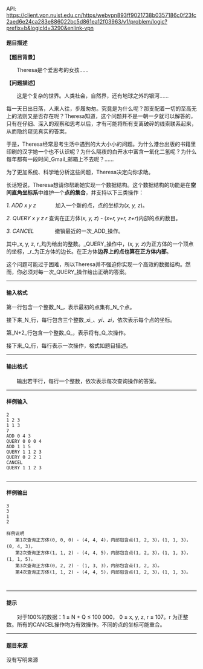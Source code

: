 API: https://client.vpn.nuist.edu.cn/https/webvpn893ff9021738b0357186c0f23fc2aed6e24ca283e886022bc5d861ea12f03963/v1/problem/logic?prefix=b&logicId=3290&enlink-vpn

#### 题目描述

**【题目背景】**

       Theresa是个爱思考的女孩……

**【问题描述】**

       这是个复杂的世界。人类社会，自然界，还有地球之外的银河……

每一天日出日落，人来人往，步履匆匆。究竟是为什么呢？那支配着一切的至高无上的法则又是否存在呢？Theresa知道，这个问题并不是一朝一夕就可以解答的，只有在仔细、深入的观察和思考以后，才有可能将所有支离破碎的线索联系起来，从而隐约窥见真实的答案。

于是，Theresa经常思考生活中遇到的大大小小的问题。为什么港台出版的书籍里印刷的汉字她一个也不认识呢？为什么隔夜的白开水中富含一氧化二氢呢？为什么每年都有一段时间_Gmail_邮箱上不去呢？……

为了更加系统、科学地分析这些问题，Theresa决定向你求助。

长话短说，Theresa想请你帮助她实现一个数据结构。这个数据结构的功能是在**空间直角坐标系**中维护一个**点的集合**，并支持以下三类操作：

_1._ _ADD x y z_             加入一个新的点，点的坐标为(_x, y, z_)。

_2._ _QUERY x y z r_ 查询在正方体(_x, y, z_) - (_x+r, y+r, z+r_)内部的点的数目。

_3._ _CANCEL_              撤销最近的一次_ADD_操作。

其中_x, y, z, r_均为给出的整数。_QUERY_操作中，(_x, y, z_)为正方体的一个顶点的坐标，_r_为正方体的边长。在正方体**边界上的点也算在正方体内部**。

这个问题可能过于困难，所以Theresa并不强迫你实现一个高效的数据结构。然而，你必须对每一次_QUERY_操作给出正确的答案。

---

#### 输入格式

第一行包含一个整数_N_，表示最初的点集有_N_个点。

接下来_N_行，每行包含三个整数_xi_、_yi_、_zi_，依次表示每个点的坐标。

第_N+2_行包含一个整数_Q_，表示将有_Q_次操作。

接下来_Q_行，每行表示一次操作，格式如题目描述。

---

#### 输出格式

       输出若干行，每行一个整数，依次表示每次查询操作的答案。

---

#### 样例输入
```
2
1 2 3
1 1 3
7
ADD 0 4 3
QUERY 0 0 0 4
ADD 1 1 5
QUERY 1 1 2 3
QUERY 0 2 2 1
CANCEL
QUERY 1 1 2 3


```

---

#### 样例输出
```
3
3
1
2

样例说明
　　第1次查询正方体(0, 0, 0) - (4, 4, 4)，内部包含点(1, 2, 3)，(1, 1, 3)，(0, 4, 3)。
　　第2次查询正方体(1, 1, 2) - (4, 4, 5)，内部包含点(1, 2, 3)，(1, 1, 3)，(1, 1, 5)。
　　第3次查询正方体(0, 2, 2) - (1, 3, 3)，内部包含点(1, 2, 3)。
　　第4次查询正方体(1, 1, 2) - (4, 4, 5)，内部包含点(1, 2, 3)，(1, 1, 3)。



```

---

#### 提示

　　对于100%的数据：1 ≤ N + Q ≤ 100 000， 0 ≤ x, y, z, r ≤ 107。r 为正整数。所有的CANCEL操作均为有效操作。不同的点的坐标可能重合。  

---

#### 题目来源

没有写明来源